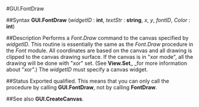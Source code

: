 
#GUI.FontDraw

##Syntax
**GUI.FontDraw** (_widgetID_ : **int**, _textStr_ : **string**, _x_, _y_, _fontID_, _Color_ : **int**)



##Description
Performs a _Font.Draw_ command to the canvas specified by _widgetID_.
This routine is essentially the same as the _Font.Draw_ procedure in the _Font_ module. All coordinates are based on the canvas and all drawing is clipped to the canvas drawing surface. If the canvas is in "xor mode", all the drawing will be done with "xor" set. (See **View.Set**_ _for more information about "xor".)
The _widgetID_ must specify a canvas widget.



##Status
Exported qualified.
This means that you can only call the procedure by calling **GUI.FontDraw**, not by calling **FontDraw**.



##See also
**GUI.CreateCanvas**.


